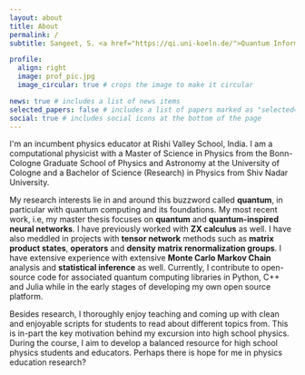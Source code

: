 ```yaml
---
layout: about
title: About
permalink: /
subtitle: Sangeet, S. <a href="https://qi.uni-koeln.de/">Quantum Information Group</a>. <a href="https://www.rishivalley.org/">Rishi Valley School</a>.

profile:
  align: right
  image: prof_pic.jpg
  image_circular: true # crops the image to make it circular

news: true # includes a list of news items
selected_papers: false # includes a list of papers marked as "selected={true}"
social: true # includes social icons at the bottom of the page
---
```


I'm an incumbent physics educator at Rishi Valley School, India. I am a computational physicist with a Master of Science in Physics from the Bonn-Cologne Graduate School of Physics and Astronomy at the University of Cologne and a Bachelor of Science (Research) in Physics from Shiv Nadar University.

My research interests lie in and around this buzzword called **quantum**, in particular with quantum computing and its foundations. My most recent work, i.e, my master thesis focuses on **quantum** and **quantum-inspired neural networks**. I have previously worked with **ZX calculus** as well. I have also meddled in projects with **tensor network** methods such as **matrix product states**, **operators** and **density matrix renormalization groups**. I have extensive experience with extensive **Monte Carlo Markov Chain** analysis and **statistical inference** as well. Currently, I contribute to open-source code for associated quantum computing libraries in Python, C++ and Julia while in the early stages of developing my own open source platform.

Besides research, I thoroughly enjoy teaching and coming up with clean and enjoyable scripts for students to read about different topics from. This is in-part the key motivation behind my excursion into high school physics. During the course, I aim to develop a balanced resource for high school physics students and educators. Perhaps there is hope for me in physics education research?
